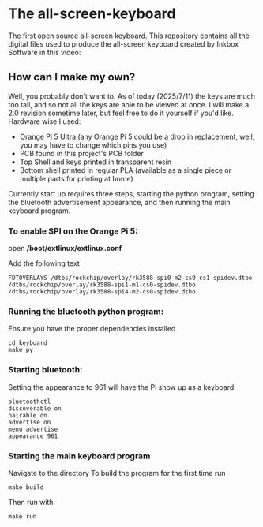 # The all-screen-keyboard
The first open source all-screen keyboard. This repository contains all the digital files used to produce the all-screen keyboard created by Inkbox Software in this video: 

## How can I make my own?
Well, you probably don't want to. As of today (2025/7/11) the keys are much too tall, and so not all the keys are able to be viewed at once. I will make a 2.0 revision sometime later, but feel free to do it yourself if you'd like. 
Hardware wise I used:
* Orange Pi 5 Ultra (any Orange Pi 5 could be a drop in replacement, well, you may have to change which pins you use)
* PCB found in this project's PCB folder
* Top Shell and keys printed in transparent resin
* Bottom shell printed in regular PLA (available as a single piece or multiple parts for printing at home)

Currently start up requires three steps, starting the python program, setting the bluetooth advertisement appearance, and then running the main keyboard program. 

### To enable SPI on the Orange Pi 5:

open **/boot/extlinux/extlinux.conf**

Add the following text
```
FDTOVERLAYS /dtbs/rockchip/overlay/rk3588-spi0-m2-cs0-cs1-spidev.dtbo
/dtbs/rockchip/overlay/rk3588-spi1-m1-cs0-spidev.dtbo
/dtbs/rockchip/overlay/rk3588-spi4-m2-cs0-spidev.dtbo
```

### Running the bluetooth python program:
Ensure you have the proper dependencies installed
```
cd keyboard
make py
```

### Starting bluetooth:
Setting the appearance to 961 will have the Pi show up as a keyboard. 
```
bluetoothctl 
discoverable on
pairable on
advertise on
menu advertise
appearance 961
```

### Starting the main keyboard program
Navigate to the directory
To build the program for the first time run
```
make build
```
Then run with
```
make run
```


